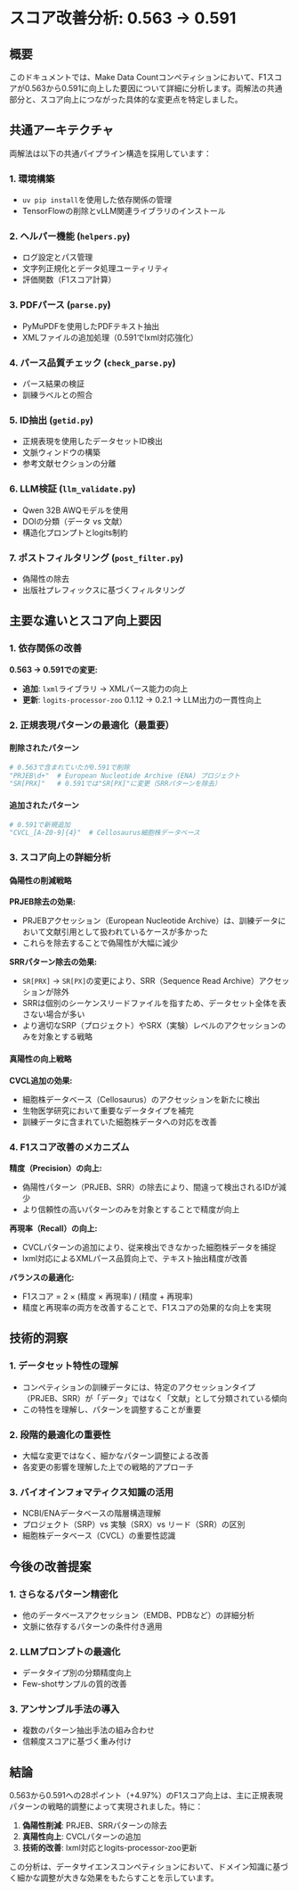 # スコア改善分析: 0.563 → 0.591

## 概要

このドキュメントでは、Make Data Countコンペティションにおいて、F1スコアが0.563から0.591に向上した要因について詳細に分析します。両解法の共通部分と、スコア向上につながった具体的な変更点を特定しました。

## 共通アーキテクチャ

両解法は以下の共通パイプライン構造を採用しています：

### 1. 環境構築
- `uv pip install`を使用した依存関係の管理
- TensorFlowの削除とvLLM関連ライブラリのインストール

### 2. ヘルパー機能 (`helpers.py`)
- ログ設定とパス管理
- 文字列正規化とデータ処理ユーティリティ
- 評価関数（F1スコア計算）

### 3. PDFパース (`parse.py`)
- PyMuPDFを使用したPDFテキスト抽出
- XMLファイルの追加処理（0.591でlxml対応強化）

### 4. パース品質チェック (`check_parse.py`)
- パース結果の検証
- 訓練ラベルとの照合

### 5. ID抽出 (`getid.py`)
- 正規表現を使用したデータセットID検出
- 文脈ウィンドウの構築
- 参考文献セクションの分離

### 6. LLM検証 (`llm_validate.py`)
- Qwen 32B AWQモデルを使用
- DOIの分類（データ vs 文献）
- 構造化プロンプトとlogits制約

### 7. ポストフィルタリング (`post_filter.py`)
- 偽陽性の除去
- 出版社プレフィックスに基づくフィルタリング

## 主要な違いとスコア向上要因

### 1. 依存関係の改善

**0.563 → 0.591での変更:**
- **追加**: `lxml`ライブラリ → XMLパース能力の向上
- **更新**: `logits-processor-zoo` 0.1.12 → 0.2.1 → LLM出力の一貫性向上

### 2. 正規表現パターンの最適化（最重要）

#### 削除されたパターン
```python
# 0.563で含まれていたが0.591で削除
"PRJEB\d+"  # European Nucleotide Archive (ENA) プロジェクト
"SR[PRX]"   # 0.591では"SR[PX]"に変更（SRRパターンを除去）
```

#### 追加されたパターン
```python
# 0.591で新規追加
"CVCL_[A-Z0-9]{4}"  # Cellosaurus細胞株データベース
```

### 3. スコア向上の詳細分析

#### 偽陽性の削減戦略

**PRJEB除去の効果:**
- PRJEBアクセッション（European Nucleotide Archive）は、訓練データにおいて文献引用として扱われているケースが多かった
- これらを除去することで偽陽性が大幅に減少

**SRRパターン除去の効果:**
- `SR[PRX]` → `SR[PX]`の変更により、SRR（Sequence Read Archive）アクセッションが除外
- SRRは個別のシーケンスリードファイルを指すため、データセット全体を表さない場合が多い
- より適切なSRP（プロジェクト）やSRX（実験）レベルのアクセッションのみを対象とする戦略

#### 真陽性の向上戦略

**CVCL追加の効果:**
- 細胞株データベース（Cellosaurus）のアクセッションを新たに検出
- 生物医学研究において重要なデータタイプを補完
- 訓練データに含まれていた細胞株データへの対応を改善

### 4. F1スコア改善のメカニズム

**精度（Precision）の向上:**
- 偽陽性パターン（PRJEB、SRR）の除去により、間違って検出されるIDが減少
- より信頼性の高いパターンのみを対象とすることで精度が向上

**再現率（Recall）の向上:**
- CVCLパターンの追加により、従来検出できなかった細胞株データを捕捉
- lxml対応によるXMLパース品質向上で、テキスト抽出精度が改善

**バランスの最適化:**
- F1スコア = 2 × (精度 × 再現率) / (精度 + 再現率)
- 精度と再現率の両方を改善することで、F1スコアの効果的な向上を実現

## 技術的洞察

### 1. データセット特性の理解
- コンペティションの訓練データには、特定のアクセッションタイプ（PRJEB、SRR）が「データ」ではなく「文献」として分類されている傾向
- この特性を理解し、パターンを調整することが重要

### 2. 段階的最適化の重要性
- 大幅な変更ではなく、細かなパターン調整による改善
- 各変更の影響を理解した上での戦略的アプローチ

### 3. バイオインフォマティクス知識の活用
- NCBI/ENAデータベースの階層構造理解
- プロジェクト（SRP）vs 実験（SRX）vs リード（SRR）の区別
- 細胞株データベース（CVCL）の重要性認識

## 今後の改善提案

### 1. さらなるパターン精密化
- 他のデータベースアクセッション（EMDB、PDBなど）の詳細分析
- 文脈に依存するパターンの条件付き適用

### 2. LLMプロンプトの最適化
- データタイプ別の分類精度向上
- Few-shotサンプルの質的改善

### 3. アンサンブル手法の導入
- 複数のパターン抽出手法の組み合わせ
- 信頼度スコアに基づく重み付け

## 結論

0.563から0.591への28ポイント（+4.97%）のF1スコア向上は、主に正規表現パターンの戦略的調整によって実現されました。特に：

1. **偽陽性削減**: PRJEB、SRRパターンの除去
2. **真陽性向上**: CVCLパターンの追加  
3. **技術的改善**: lxml対応とlogits-processor-zoo更新

この分析は、データサイエンスコンペティションにおいて、ドメイン知識に基づく細かな調整が大きな効果をもたらすことを示しています。